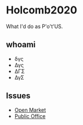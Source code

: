 # Holcomb2020
What I'd do as P'o't'US.

## whoami

* δγς
* Δγς
* ΔΓΣ
* ΔγΣ

## Issues

* [Open Market](Open_Market.md)
* [Public Office](Public_Office.md)
